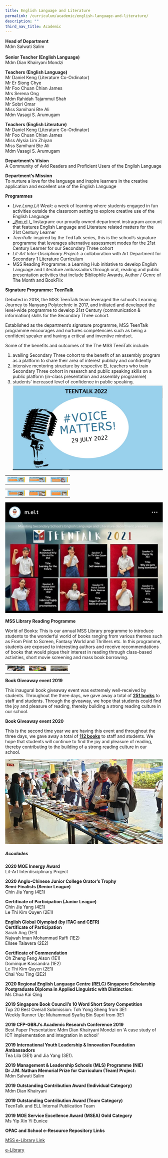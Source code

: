 ```yaml
---
title: English Language and Literature
permalink: /curriculum/academic/english-language-and-literature/
description: ""
third_nav_title: Academic
---
```

**Head of Department**<br>
Mdm Salwati Salim
<br><br>
**Senior Teacher (English Language)**<br>
Mdm Dian Khairyani Mondzi

**Teachers (English Language)**  
Mr Daniel Keng (Literature Co-Ordinator)  
Mr Er Siong Chye  
Mr Foo Chuan Chian James  
Mrs Serena Ong  
Mdm Rahidah Tajammul Shah  
Mr Sobri Omar  
Miss Samihani Bte Ali  
Mdm Vasagi S. Arumugam

**Teachers (English Literature)**  
Mr Daniel Keng (Literature Co-Ordinator)  
Mr Foo Chuan Chian James  
Miss Alysia Lim Zhiyan  
Miss Samihani Bte Ali  
Mdm Vasagi S. Arumugam

**Department’s Vision**  
A Community of Avid Readers and Proficient Users of the English Language 

**Department’s Mission**  
To nurture a love for the language and inspire learners in the creative application and excellent use of the English Language

**Programmes**

*   _Live.Lang.Lit Week_: a week of learning where students engaged in fun activities outside the classroom setting to explore creative use of the English Language
*   _@m.el.t_ Instagram: our proudly owned department instragram account that features English Language and Literature related matters for the 21st Century Learner
*   _TeenTalk_: inspired by the TedTalk series, this is the school’s signature programme that leverages alternative assessment modes for the 21st Century Learner for our Secondary Three cohort
*   _Lit-Art Inter-Disciplinary Project_: a collaboration with Art Department for Secondary 1 Literature Curriculum
*   MSS Reading Programme: a Learning Hub initiative to develop English Language and Literature ambassadors through oral, reading and public presentation activities that include Bibliophile Awards, Author / Genre of The Month and BookFlix

**Signature Programme: TeenTalk**

Debuted in 2018, the MSS TeenTalk team leveraged the school’s Learning Journey to Nanyang Polytechnic in 2017, and initiated and developed the level-wide programme to develop 21st Century (communication & information) skills for the Secondary Three cohort.

Established as the department’s signature programme, MSS TeenTalk programme encourages and nurtures competencies such as being a confident speaker and having a critical and inventive mindset.

Some of the benefits and outcomes of the The MSS TeenTalk include:

1.  availing Secondary Three cohort to the benefit of an assembly program as a platform to share their area of interest publicly and confidently
2.  intensive mentoring structure by respective EL teachers who train Secondary Three cohort in research and public speaking skills on a public platform (in-class presentation and assembly programme)
3.  students’ increased level of confidence in public speaking.
![](/images/TeenTalk1.jpg)

<table>
<tbody>
  <tr>
    <th><img src="/images/teen1.jpg" width="55" height="17"></th>
    <th><img src="/images/teen2.jpg" width="55" height="17"></th>
		<th><img src="/images/teen3.jpg" width="55" height="17"></th>
  </tr>
</tbody>
</table>

<table>
<tbody>
  <tr>
    <th><img src="/images/teen4.jpg" width="55" height="17"></th>
    <th><img src="/images/teen5.jpg" width="55" height="17"></th>
		<th><img src="/images/teen6.jpg" width="55" height="17"></th>
  </tr>
</tbody>
</table>

![](/images/MELT.jpg)

**MSS Library Reading Programme**

World of Books: This is our annual MSS Library programme to introduce students to the wonderful world of books ranging from various themes such as From Print to Screen, Fantasy World and Thrillers etc. In this programme, students are exposed to interesting authors and receive recommendations of books that would pique their interest in reading through class-based activities, short movie screening and mass book borrowing.

<table>
<tbody>
  <tr>
    <th><img src="/images/lib1.jpeg" width="55" height="17"></th>
    <th><img src="/images/lib2.jpeg" width="55" height="17"></th>
		<th><img src="/images/lib3.jpeg" width="55" height="17"></th>
  </tr>
</tbody>
</table>



**Book Giveaway event 2019**

This inaugural book giveaway event was extremely well-received by students. Throughout the three days, we gave away a total of **<u>251 books</u>** to staff and students. Through the giveaway, we hope that students could find the joy and pleasure of reading, thereby building a strong reading culture in our school.

**Book Giveaway event 2020**

This is the second time year we are having this event and throughout the three days, we gave away a total of **<u>112 books</u>** to staff and students. We hope that students will continue to find the joy and pleasure of reading, thereby contributing to the building of a strong reading culture in our school.

![](/images/01-6.jpeg)

##### **Accolades**

**2020 MOE Innergy Award**  
Lit-Art Interdisciplinary Project

**2020 Anglo-Chinese Junior College Orator’s Trophy**  
**Semi-Finalists (Senior League)**  
Chin Jia Yang (4E1)

**Certificate of Participation (Junior League)**  
Chin Jia Yang (4E1)  
Le Thi Kim Quyen (2E1)

**English Global Olympiad (by ITAC and CEFR)**  
**Certificate of Participation**  
Sarah Ang (1E1)  
Najwah Iman Mohammad Raffi (1E2)  
Ellsee Talavera (2E2)

**Certificate of Commendation**  
Oh Zheng Feng Alson (1E1)  
Dominque Kassandra (1E2)  
Le Thi Kim Quyen (2E1)  
Chai You Ting (2E2)

**2020 Regional English Language Centre (RELC) Singapore Scholarship**  
**Postgraduate Diploma in Applied Linguistic with Distinction:**  
Ms Chua Kai Qing

**2019 Singapore Book Council’s 10 Word Short Story Competition**  
Top 20 Best Overall Submission: Toh Yong Sheng from 3E1  
Weekly Runner Up: Muhammad Syafiq Bin Supri from 3E1

**2019 CFP-GBRJ’s Academic Research Conference 2019**  
Best Paper Presentation: Mdm Dian Khairyani Mondzi on ‘A case study of ICT implementation and integration in school’

**2019 International Youth Leadership & Innovation Foundation Ambassadors**  
Tea Lila (3E1) and Jia Yang (3E1).

**2019 Management & Leadership Schools (MLS) Programme (NIE)**  
**Dr J.M. Nathan Memorial Prize for Curriculum (Team) Project:**  
Mdm Salwati Salim

**2019 Outstanding Contribution Award (Individual Category)**  
Mdm Dian Khairyani

**2019 Outstanding Contribution Award (Team Category)**  
TeenTalk and ELL Internal Publication Team

**2019 MOE Service Excellence Award (MSEA) Gold Category**  
Ms Yip Xin Yi Eunice

**OPAC and School e-Resource Repository Links**

[MSS e-Library Link](https://schoolibrary.moe.edu.sg/marsilingsec)

[e-Library](https://schoolibrary.moe.edu.sg/eresourcessec/cgi-bin/spydus.exe/MSGTRN/WPAC/HOME)